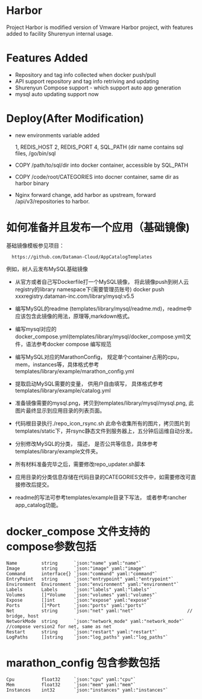 # Harbor

Project Harbor is modified version of Vmware Harbor project, with
features added to facility Shurenyun internal usage.

# Features Added

  * Repository and tag info collected when docker push/pull
  * API support repository and tag info retriving and updating
  * Shurenyun Compose support - which support auto app generation
  * mysql auto updating support now

# Deploy(After Modification)

  * new environments variable added

    1, REDIS_HOST
    2, REDIS_PORT
    4, SQL_PATH (dir name contains sql files, /go/bin/sql

  * COPY /path/to/sql/dir into docker container, accessible by SQL_PATH

  * COPY /code/root/CATEGORIES into docner container, same dir as harbor
    binary

  * Nginx forward change, add harbor as upstream, forward
  /api/v3/repositories to harbor.


# 如何准备并且发布一个应用（基础镜像)
  

  基础镜像模板参见项目：
  ```
    https://github.com/Dataman-Cloud/AppCatalogTemplates
  ```

  例如，树人云发布MySQL基础镜像

  * 从官方或者自己写Dockerfile打一个MySQL镜像，
    将此镜像push到树人云registry的library namespace下(需要管理员账号)
    docker push xxxregistry.dataman-inc.com/library/mysql:v5.5

  * 编写MySQL的readme
    (templates/library/mysql/readme.md)，readme中应该包含此镜像的用法，原理等,markdown格式。

  * 编写mysql对应的docker_compose.yml(templates/library/mysql/docker_compose.yml)文件，语法参考docker compose 编写规范
  
  * 编写MySQL对应的MarathonConfig，
    规定单个container占用的cpu，mem，instances等，具体格式参考templates/library/example/marathon_config.yml

  * 提取启动MySQL需要的变量， 供用户自由填写，
    具体格式参考templates/library/example/catalog.yml

  * 准备镜像需要的mysql.png，拷贝到templates/library/mysql/mysql.png, 此图片最终显示到应用目录的列表页面。

  * 代码根目录执行./repo_icon_rsync.sh
    此命令收集所有的图片，拷贝图片到templates/static下，并rsync静态文件到服务器上，五分钟后运维自动分发。

  * 分别修改MySQL的分类， 描述，
    是否公共等信息，具体参考templates/library/example文件夹。

  * 所有材料准备完毕之后，需要修改repo_updater.sh脚本

  * 应用目录的分类信息存储在代码目录的CATEGORIES文件中，如需要修改可直接修改后提交。

  * readme的写法可参考templates/example目录下写法， 或者参考rancher
    app_catalog功能。

# docker_compose 文件支持的compose参数包括

	Name         string      `json:"name" yaml:"name"`
	Image        string      `json:"image" yaml:"image"`
	Command      interface{} `json:"command" yaml:"command"`
	EntryPoint   string      `json:"entrypoint" yaml:"entrypoint"`
	Environment  Environment `json:"environment" yaml:"environment"`
	Labels       Labels      `json:"labels" yaml:"labels"`
	Volumes      []*Volume   `json:"volumes" yaml:"volumes"`
	Expose       []int       `json:"expose" yaml:"expose"`
	Ports        []*Port     `json:"ports" yaml:"ports"`
	Net          string      `json:"net" yaml:"net"`                   // bridge, host
	NetworkMode  string      `json:"network_mode" yaml:"network_mode"` //compose version2 for net, same as net
	Restart      string      `json:"restart" yaml:"restart"`
	LogPaths     []string    `json:"log_paths" yaml:"log_paths"`

# marathon_config 包含参数包括

	Cpu          float32     `json:"cpu" yaml:"cpu"`
	Mem          float32     `json:"mem" yaml:"mem"`
	Instances    int32       `json:"instances" yaml:"instances"`

